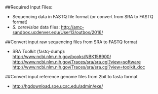 ##Required Input Files:  
* Sequencing data in FASTQ file format (or convert from SRA to FASTQ format)
* *S. cerevisiae* data files: http://amc-sandbox.ucdenver.edu/User13/outbox/2016/

##Convert input raw sequencing files from SRA to FASTQ format
* SRA Toolkit (fastq-dump):  
http://www.ncbi.nlm.nih.gov/books/NBK158900/  
http://www.ncbi.nlm.nih.gov/Traces/sra/sra.cgi?view=software  
http://www.ncbi.nlm.nih.gov/Traces/sra/sra.cgi?view=toolkit_doc  

##Convert input reference genome files from 2bit to fasta format
* http://hgdownload.soe.ucsc.edu/admin/exe/
